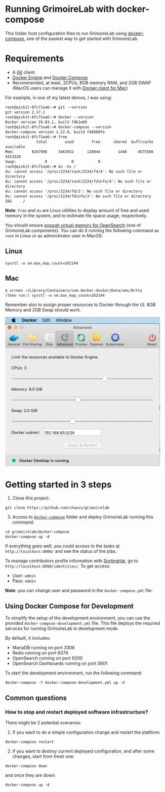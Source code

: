 # Running GrimoireLab with docker-compose

This folder host configuration files to run GrimoireLab using 
[docker-compose](https://docs.docker.com/compose/), one of the 
easiest way to get started with GrimoireLab.

# Requirements

* A [Git](https://git-scm.com/) client
* [Docker Engine](https://docs.docker.com/install/) and [Docker Compose](https://docs.docker.com/compose/install/)
* Recommended, at least, 2CPUs, 8GB memory RAM, and 2GB SWAP (MacOS users can manage it with [Docker client for Mac](https://hub.docker.com/editions/community/docker-ce-desktop-mac))

For example, in one of my latest demos, I was using:
```console
root@qiskit-6fc71ea6:~# git --version
git version 2.17.1
root@qiskit-6fc71ea6:~# docker --version
Docker version 19.03.1, build 74b1e89
root@qiskit-6fc71ea6:~# docker-compose --version
docker-compose version 1.22.0, build f46880fe
root@qiskit-6fc71ea6:~# free
              total        used        free      shared  buff/cache   available
Mem:        8167996     3463652      128844        1440     4575500     4413328
Swap:             0           0           0
root@qiskit-6fc71ea6:~# du -hs /
du: cannot access '/proc/2234/task/2234/fd/4': No such file or directory
du: cannot access '/proc/2234/task/2234/fdinfo/4': No such file or directory
du: cannot access '/proc/2234/fd/3': No such file or directory
du: cannot access '/proc/2234/fdinfo/3': No such file or directory
26G     /
```
**Note**: `free` and `du` are Linux utilities to display amount of free and used 
memory in the system, and to estimate file space usage, respectively.

You should ensure [enough virtual memory for OpenSearch](https://opensearch.org/docs/latest/install-and-configure/install-opensearch/index/#important-settings) 
(one of GrimoireLab components). You can do it running the following command as `root` in Linux or as administrator user in MacOS:

## Linux
```console
sysctl -w vm.max_map_count=262144
```

## Mac
```
$ screen ~/Library/Containers/com.docker.docker/Data/vms/0/tty
(then run:) sysctl -w vm.max_map_count=262144
```

Remember also to assign proper resources to Docker through the UI. 8GB Memory and 2GB Swap should work.

![](./mac-docker-configuration.png)

# Getting started in 3 steps

1. Clone this project:
```console
git clone https://github.com/chaoss/grimoirelab
```

3. Access to [`docker-compose`](./) folder and deploy GrimoireLab running this command:
```console
cd grimoirelab/docker-compose
docker-compose up -d
```

If everything goes well, you could access to the tasks at `http://localhost:8000/`
and see the status of the jobs.

To manage contributors profile information with [SortingHat](https://github.com/chaoss/grimoirelab-sortinghat),
go to `http://localhost:8000/identities/`. To get access:
* User: `admin`
* Pass: `admin`

**Note**: you can change user and password in the `docker-compose.yml` file.


## Using Docker Compose for Development

To simplify the setup of the development environment, you can use the provided
`docker-compose-development.yml` file. This file deploys the required services
for running GrimoireLab in development mode.

By default, it includes:

- MariaDB running on port 3306
- Redis running on port 6379
- OpenSearch running on port 9200
- OpenSearch Dashboards running on port 5601

To start the development environment, run the following command:

```  
docker-compose -f docker-compose-development.yml up -d
```


## Common questions

### How to stop and restart deployed software infrastructure?

There might be 2 potential scenarios:

1. If you want to do a simple configuration change and restart the platform:
```console
docker-compose restart
```
2. If you want to destroy current deployed configuration, and after some changes,
start from fresh one:
```console
docker-compose down
```
and once they are *down*:
```console
docker-compose up -d
```

